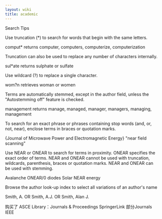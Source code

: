 ```yaml
---
layout: wiki
title: academic
---
```


Search Tips



Use truncation (*) to search for words that begin with the same letters.

comput* returns computer, computers, computerize, computerization

Truncation can also be used to replace any number of characters internally.

sul*ate returns sulphate or sulfate

Use wildcard (?) to replace a single character.

wom?n retrieves woman or women

Terms are automatically stemmed, except in the author field, unless the "Autostemming off" feature is checked.

management returns manage, managed, manager, managers, managing, management

To search for an exact phrase or phrases containing stop words (and, or, not, near), enclose terms in braces or quotation marks.

{Journal of Microwave Power and Electromagnetic Energy} 
"near field scanning" 

Use NEAR or ONEAR to search for terms in proximity. ONEAR specifies the exact order of terms. NEAR and ONEAR cannot be used with truncation, wildcards, parenthesis, braces or quotation marks. NEAR and ONEAR can be used with stemming.

Avalanche ONEAR/0 diodes
Solar NEAR energy 

Browse the author look-up index to select all variations of an author's name

Smith, A. OR Smith, A.J. OR Smith, Alan J.


购买了
ASCE Library：Journals & Proceedings
SpringerLink 部分Journals
IEEE
